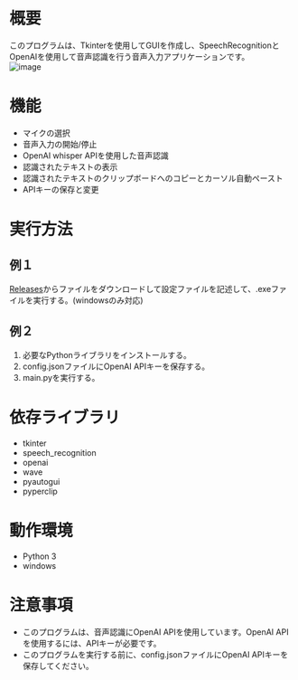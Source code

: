 # 概要
このプログラムは、Tkinterを使用してGUIを作成し、SpeechRecognitionとOpenAIを使用して音声認識を行う音声入力アプリケーションです。  
![image](https://user-images.githubusercontent.com/72239675/229275806-7be7de7f-f0fa-43a7-a463-06ae254cbc16.png)

# 機能
- マイクの選択
- 音声入力の開始/停止
- OpenAI whisper APIを使用した音声認識
- 認識されたテキストの表示
- 認識されたテキストのクリップボードへのコピーとカーソル自動ペースト
- APIキーの保存と変更
# 実行方法
## 例１
[Releases](https://github.com/akitomonam/whisper-api-GUI/releases)からファイルをダウンロードして設定ファイルを記述して、.exeファイルを実行する。(windowsのみ対応)
## 例２
1. 必要なPythonライブラリをインストールする。
2. config.jsonファイルにOpenAI APIキーを保存する。
3. main.pyを実行する。
# 依存ライブラリ
- tkinter
- speech_recognition
- openai
- wave
- pyautogui
- pyperclip
# 動作環境
- Python 3
- windows
# 注意事項
- このプログラムは、音声認識にOpenAI APIを使用しています。OpenAI APIを使用するには、APIキーが必要です。
- このプログラムを実行する前に、config.jsonファイルにOpenAI APIキーを保存してください。
